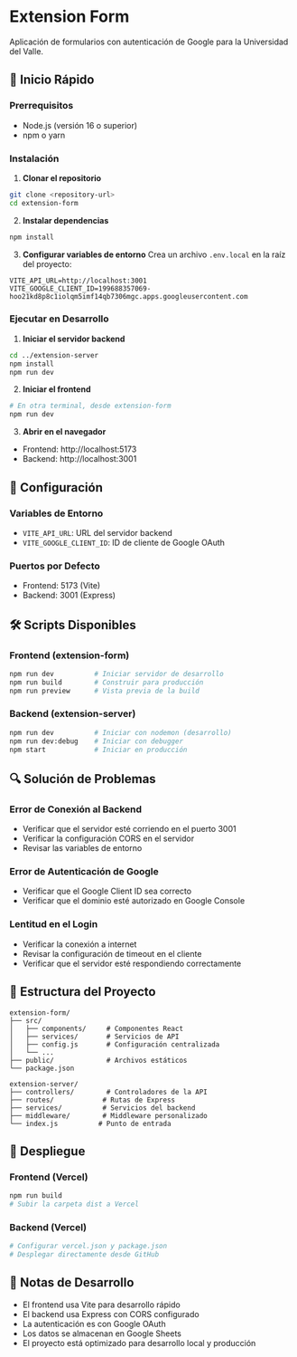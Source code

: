 # Extension Form

Aplicación de formularios con autenticación de Google para la Universidad del Valle.

## 🚀 Inicio Rápido

### Prerrequisitos

- Node.js (versión 16 o superior)
- npm o yarn

### Instalación

1. **Clonar el repositorio**
```bash
git clone <repository-url>
cd extension-form
```

2. **Instalar dependencias**
```bash
npm install
```

3. **Configurar variables de entorno**
Crea un archivo `.env.local` en la raíz del proyecto:
```env
VITE_API_URL=http://localhost:3001
VITE_GOOGLE_CLIENT_ID=199688357069-hoo21kd8p8c1iolqm5imf14qb7306mgc.apps.googleusercontent.com
```

### Ejecutar en Desarrollo

1. **Iniciar el servidor backend**
```bash
cd ../extension-server
npm install
npm run dev
```

2. **Iniciar el frontend**
```bash
# En otra terminal, desde extension-form
npm run dev
```

3. **Abrir en el navegador**
- Frontend: http://localhost:5173
- Backend: http://localhost:3001

## 🔧 Configuración

### Variables de Entorno

- `VITE_API_URL`: URL del servidor backend
- `VITE_GOOGLE_CLIENT_ID`: ID de cliente de Google OAuth

### Puertos por Defecto

- Frontend: 5173 (Vite)
- Backend: 3001 (Express)

## 🛠️ Scripts Disponibles

### Frontend (extension-form)
```bash
npm run dev          # Iniciar servidor de desarrollo
npm run build        # Construir para producción
npm run preview      # Vista previa de la build
```

### Backend (extension-server)
```bash
npm run dev          # Iniciar con nodemon (desarrollo)
npm run dev:debug    # Iniciar con debugger
npm start            # Iniciar en producción
```

## 🔍 Solución de Problemas

### Error de Conexión al Backend
- Verificar que el servidor esté corriendo en el puerto 3001
- Verificar la configuración CORS en el servidor
- Revisar las variables de entorno

### Error de Autenticación de Google
- Verificar que el Google Client ID sea correcto
- Verificar que el dominio esté autorizado en Google Console

### Lentitud en el Login
- Verificar la conexión a internet
- Revisar la configuración de timeout en el cliente
- Verificar que el servidor esté respondiendo correctamente

## 📁 Estructura del Proyecto

```
extension-form/
├── src/
│   ├── components/     # Componentes React
│   ├── services/       # Servicios de API
│   ├── config.js       # Configuración centralizada
│   └── ...
├── public/             # Archivos estáticos
└── package.json

extension-server/
├── controllers/        # Controladores de la API
├── routes/            # Rutas de Express
├── services/          # Servicios del backend
├── middleware/        # Middleware personalizado
└── index.js          # Punto de entrada
```

## 🚀 Despliegue

### Frontend (Vercel)
```bash
npm run build
# Subir la carpeta dist a Vercel
```

### Backend (Vercel)
```bash
# Configurar vercel.json y package.json
# Desplegar directamente desde GitHub
```

## 📝 Notas de Desarrollo

- El frontend usa Vite para desarrollo rápido
- El backend usa Express con CORS configurado
- La autenticación es con Google OAuth
- Los datos se almacenan en Google Sheets
- El proyecto está optimizado para desarrollo local y producción
